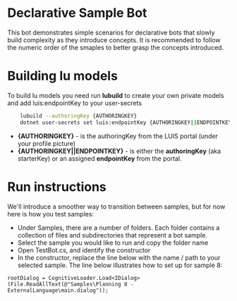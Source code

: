 ﻿# Declarative Sample Bot

This bot demonstrates simple scenarios for declarative bots that slowly build complexity as they introduce concepts. It is
recommended to follow the numeric order of the smaples to better grasp the concepts introduced.

# Building lu models
To build lu models you need run **lubuild** to create your own private models and add luis:endpointKey to your user-secrets

```bash
    lubuild --authoringKey {AUTHORINGKEY}
    dotnet user-secrets set luis:endpointKey {AUTHORINGKEY||ENDPOINTKEY}
```

* **{AUTHORINGKEY}** - is the authoringKey from the LUIS portal (under your profile picture)
* **{AUTHORINGKEY||ENDPOINTKEY}** - is either the **authoringKey** (aka starterKey) or an assigned **endpointKey** from the portal.


# Run instructions

We'll introduce a smoother way to transition between samples, but for now here is how you test samples:

- Under Samples, there are a number of folders. Each folder contains a collection of files and subdirectories that 
represent a bot sample.
- Select the sample you would like to run and copy the folder name
- Open TestBot.cs, and identify the constructor
- In the constructor, replace the line below with the name / path to your selected sample. The line below illustrates how to set up for sample 8:

```
rootDialog = CognitiveLoader.Load<IDialog>(File.ReadAllText(@"Samples\Planning 8 - ExternalLanguage\main.dialog"));
```


